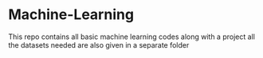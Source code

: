 # Machine-Learning
This repo contains all basic machine learning codes along with a project
all the datasets needed are also given in a separate folder
